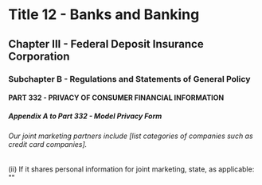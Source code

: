 
# Title 12 - Banks and Banking
## Chapter III - Federal Deposit Insurance Corporation
### Subchapter B - Regulations and Statements of General Policy
#### PART 332 - PRIVACY OF CONSUMER FINANCIAL INFORMATION
##### Appendix A to Part 332 - Model Privacy Form
###### Our joint marketing partners include [list categories of companies such as credit card companies].

(ii) If it shares personal information for joint marketing, state, as applicable: ""
